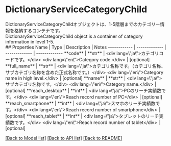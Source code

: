 # DictionaryServiceCategoryChild

<div lang=\"ja\">DictionaryServiceCategoryChildオブジェクトは、1-5階層までのカテゴリー情報を格納するコンテナです。</div> <div lang=\"en\">DictionaryServiceCategoryChild object is a container of category information in level 1-5.</div> 
## Properties
Name | Type | Description | Notes
------------ | ------------- | ------------- | -------------
**code** | **str** | &lt;div lang&#x3D;\&quot;ja\&quot;&gt;カテゴリコードです。&lt;/div&gt; &lt;div lang&#x3D;\&quot;en\&quot;&gt;Category code.&lt;/div&gt;  | [optional] 
**full_name** | **str** | &lt;div lang&#x3D;\&quot;ja\&quot;&gt;カテゴリ名称です。（カテゴリ名称、サブカテゴリ名称を含めた正式名称です。）&lt;/div&gt; &lt;div lang&#x3D;\&quot;en\&quot;&gt;Category name in high level.&lt;/div&gt;  | [optional] 
**name** | **str** | &lt;div lang&#x3D;\&quot;ja\&quot;&gt;サブカテゴリ名称です。&lt;/div&gt; &lt;div lang&#x3D;\&quot;en\&quot;&gt;Category name.&lt;/div&gt;  | [optional] 
**reach_desktop** | **int** | &lt;div lang&#x3D;\&quot;ja\&quot;&gt;PCのリーチ実績数です。&lt;/div&gt; &lt;div lang&#x3D;\&quot;en\&quot;&gt;Reach record number of PC&lt;/div&gt;  | [optional] 
**reach_smartphone** | **int** | &lt;div lang&#x3D;\&quot;ja\&quot;&gt;スマホのリーチ実績数です。&lt;/div&gt; &lt;div lang&#x3D;\&quot;en\&quot;&gt;Reach record number of smartphone&lt;/div&gt;  | [optional] 
**reach_tablet** | **int** | &lt;div lang&#x3D;\&quot;ja\&quot;&gt;タブレットのリーチ実績数です。&lt;/div&gt; &lt;div lang&#x3D;\&quot;en\&quot;&gt;Reach record number of tablet&lt;/div&gt;  | [optional] 

[[Back to Model list]](../README.md#documentation-for-models) [[Back to API list]](../README.md#documentation-for-api-endpoints) [[Back to README]](../README.md)


